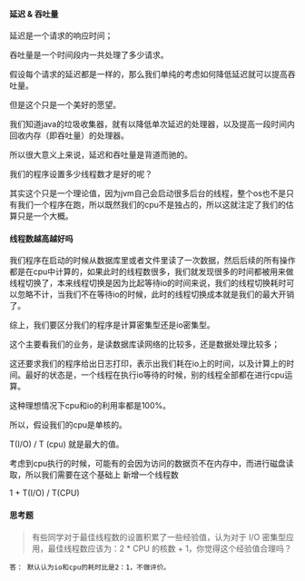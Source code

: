 #### 延迟 & 吞吐量

延迟是一个请求的响应时间；

吞吐量是一个时间段内一共处理了多少请求。

假设每个请求的延迟都是一样的，那么我们单纯的考虑如何降低延迟就可以提高吞吐量。

但是这个只是一个美好的愿望。

我们知道java的垃圾收集器，就有以降低单次延迟的处理器，以及提高一段时间内回收内存（即吞吐量）的处理器。

所以很大意义上来说，延迟和吞吐量是背道而驰的。



我们的程序设置多少线程数才是好的呢？

其实这个只是一个理论值，因为jvm自己会启动很多后台的线程，整个os也不是只有我们一个程序在跑，所以既然我们的cpu不是独占的，所以这就注定了我们的估算只是一个大概。



#### 线程数越高越好吗

我们程序在启动的时候从数据库里或者文件里读了一次数据，然后后续的所有操作都是在cpu中计算的，如果此时的线程数很多，我们就发现很多的时间都被用来做线程切换了，本来线程切换是因为比起等待io的时间来说，我们的线程切换耗时可以忽略不计，当我们不在等待io的时候，此时的线程切换成本就是我们的最大开销了。

综上，我们要区分我们的程序是计算密集型还是io密集型。

这个主要看我们的业务，是读数据库读网络的比较多，还是数据处理比较多；

这还要求我们的程序给出日志打印，表示出我们耗在io上的时间，以及计算上的时间。最好的状态是，一个线程在执行io等待的时候，别的线程全部都在进行cpu运算。

这种理想情况下cpu和io的利用率都是100%。

所以，假设我们的cpu是单核的。

T(I/O) / T (cpu) 就是最大的值。

考虑到cpu执行的时候，可能有的会因为访问的数据页不在内存中，而进行磁盘读取，所以我们需要在这个基础上 新增一个线程数

1 + T(I/O) / T(CPU)





#### 思考题

> 有些同学对于最佳线程数的设置积累了一些经验值，认为对于 I/O 密集型应用，最佳线程数应该为：2 * CPU 的核数 + 1，你觉得这个经验值合理吗？



```text
答： 默认认为io和cpu的耗时比是2：1，不做评价。
```


